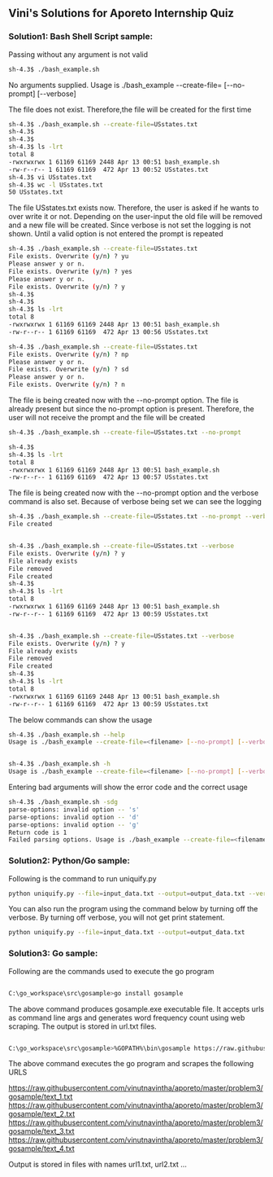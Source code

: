 
## Vini's Solutions for Aporeto Internship Quiz

### Solution1: Bash Shell Script sample:


Passing without any argument is not valid

```bash
sh-4.3$ ./bash_example.sh 
```

No arguments supplied. Usage is ./bash_example --create-file=<filename> [--no-prompt] [--verbose]   


The file does not exist. Therefore,the file will be created for the first time

```bash
sh-4.3$ ./bash_example.sh --create-file=USstates.txt
sh-4.3$                                                                                                                                                
sh-4.3$   
sh-4.3$ ls -lrt                                                                                                                                        
total 8                                                                                                                                                
-rwxrwxrwx 1 61169 61169 2448 Apr 13 00:51 bash_example.sh                                                                                             
-rw-r--r-- 1 61169 61169  472 Apr 13 00:52 USstates.txt                                                                                                
sh-4.3$ vi USstates.txt                                                                                                                                
sh-4.3$ wc -l USstates.txt                                                                                                                             
50 USstates.txt 
```

The file USstates.txt exists now. Therefore, the user is asked if he wants to over write it or not. Depending on the user-input the old file will be removed and a new file will be created. Since verbose is not set the logging is not shown. Until a valid option is not entered the prompt is repeated

```bash
sh-4.3$ ./bash_example.sh --create-file=USstates.txt                                                                                                   
File exists. Overwrite (y/n) ? yu                                                                                                                      
Please answer y or n.                                                                                                                                  
File exists. Overwrite (y/n) ? yes                                                                                                                     
Please answer y or n.                                                                                                                                  
File exists. Overwrite (y/n) ? y                                                                                                                       
sh-4.3$                                                                                                                                                
sh-4.3$                                                                                                                                                
sh-4.3$ ls -lrt                                                                                                                                        
total 8                                                                                                                                                
-rwxrwxrwx 1 61169 61169 2448 Apr 13 00:51 bash_example.sh                                                                                             
-rw-r--r-- 1 61169 61169  472 Apr 13 00:56 USstates.txt       

sh-4.3$ ./bash_example.sh --create-file=USstates.txt                                                                                                   
File exists. Overwrite (y/n) ? np                                                                                                                      
Please answer y or n.                                                                                                                                  
File exists. Overwrite (y/n) ? sd                                                                                                                      
Please answer y or n.                                                                                                                                  
File exists. Overwrite (y/n) ? n         
```

The file is being created now with the --no-prompt option. The file is already present but since the no-prompt option is present. Therefore, the user will not receive the prompt and the file will be created

```bash
sh-4.3$ ./bash_example.sh --create-file=USstates.txt --no-prompt  

sh-4.3$                                                                                                                                                
sh-4.3$ ls -lrt                                                                                                                                        
total 8                                                                                                                                                
-rwxrwxrwx 1 61169 61169 2448 Apr 13 00:51 bash_example.sh                                                                                             
-rw-r--r-- 1 61169 61169  472 Apr 13 00:57 USstates.txt              
```

The file is being created now with the --no-prompt option and the verbose command is also set. Because of verbose being set we can see the logging

```bash
sh-4.3$ ./bash_example.sh --create-file=USstates.txt --no-prompt --verbose                                                                             
File created      


sh-4.3$ ./bash_example.sh --create-file=USstates.txt --verbose                                                                                         
File exists. Overwrite (y/n) ? y                                                                                                                       
File already exists                                                                                                                                    
File removed                                                                                                                                           
File created                                                                                                                                           
sh-4.3$                                                                                                                                                
sh-4.3$ ls -lrt                                                                                                                                        
total 8                                                                                                                                                
-rwxrwxrwx 1 61169 61169 2448 Apr 13 00:51 bash_example.sh                                                                                             
-rw-r--r-- 1 61169 61169  472 Apr 13 00:59 USstates.txt       


sh-4.3$ ./bash_example.sh --create-file=USstates.txt --verbose                                                                                         
File exists. Overwrite (y/n) ? y                                                                                                                       
File already exists                                                                                                                                    
File removed                                                                                                                                           
File created                                                                                                                                           
sh-4.3$                                                                                                                                                
sh-4.3$ ls -lrt                                                                                                                                        
total 8                                                                                                                                                
-rwxrwxrwx 1 61169 61169 2448 Apr 13 00:51 bash_example.sh                                                                                             
-rw-r--r-- 1 61169 61169  472 Apr 13 00:59 USstates.txt       
```

The below commands can show the usage

```bash
sh-4.3$ ./bash_example.sh --help                                                                                                                       
Usage is ./bash_example --create-file=<filename> [--no-prompt] [--verbose]   


sh-4.3$ ./bash_example.sh -h                                                                                                                           
Usage is ./bash_example --create-file=<filename> [--no-prompt] [--verbose]   
```


Entering bad arguments will show the error code and the correct usage 

```bash
sh-4.3$ ./bash_example.sh -sdg                                                                                                                         
parse-options: invalid option -- 's'                                                                                                                   
parse-options: invalid option -- 'd'                                                                                                                   
parse-options: invalid option -- 'g'                                                                                                                   
Return code is 1                                                                                                                                       
Failed parsing options. Usage is ./bash_example --create-file=<filename> [--no-prompt] [--verbose]
```

### Solution2: Python/Go sample:

Following is the command to run uniquify.py

```bash
python uniquify.py --file=input_data.txt --output=output_data.txt --verbose

```

You can also run the program using the command below by turning off the verbose. By turning off verbose, you will not get print statement.

```bash
python uniquify.py --file=input_data.txt --output=output_data.txt

```


### Solution3: Go sample:

Following are the commands used to execute the go program

```bash

C:\go_workspace\src\gosample>go install gosample

```

The above command produces gosample.exe executable file. It accepts urls as command line args and generates word frequency count using web scraping. The output is stored in url.txt files. 


```bash

C:\go_workspace\src\gosample>%GOPATH%\bin\gosample https://raw.githubusercontent.com/vinutnavintha/aporeto/master/problem3/gosample/text_1.txt https://raw.githubusercontent.com/vinutnavintha/aporeto/master/problem3/gosample/text_2.txt https://raw.githubusercontent.com/vinutnavintha/aporeto/master/problem3/gosample/text_3.txt https://raw.githubusercontent.com/vinutnavintha/aporeto/master/problem3/gosample/text_4.txt

```

The above command executes the go program and scrapes the following URLS

https://raw.githubusercontent.com/vinutnavintha/aporeto/master/problem3/gosample/text_1.txt 
https://raw.githubusercontent.com/vinutnavintha/aporeto/master/problem3/gosample/text_2.txt 
https://raw.githubusercontent.com/vinutnavintha/aporeto/master/problem3/gosample/text_3.txt 
https://raw.githubusercontent.com/vinutnavintha/aporeto/master/problem3/gosample/text_4.txt

Output is stored in files with names url1.txt, url2.txt … 